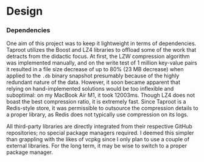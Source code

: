 # Design

### Dependencies

One aim of this project was to keep it lightweight in terms of dependencies. Taproot utilizes the Boost and LZ4 libraries to offload some of the work that detracts from the didactic focus. At first, the LZW compression algorithm was implemented manually, and on the write test of 1 million key-value pairs it resulted in a file size decrease of up to 80% (23 MB decrease) when applied to the `.db` binary snapshot presumably because of the highly redundant nature of the data. However, it soon became apparent that relying on hand-implemented solutions would be too inflexible and suboptimal: on my MacBook Air M1, it took 12003ms. Though LZ4 does not boast the best compression ratio, it is extremely fast. Since Taproot is a Redis-style store, it was permissible to outsource the compression details to a proper library, as Redis does not typically use compression on its logs.

All third-party libraries are directly integrated from their respective GitHub repositories; no special package managers required. I deemed this simpler than grappling with the likes of vcpkg since I only plan to use a couple of external libraries. For the long term, it may be wise to switch to a proper package manager.